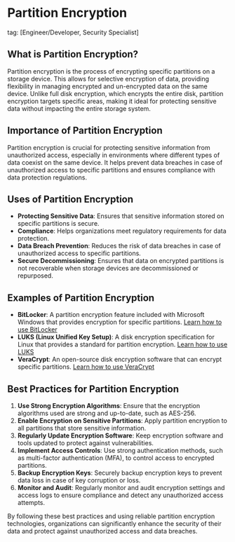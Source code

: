 # Partition Encryption
tag: [Engineer/Developer, Security Specialist]

## What is Partition Encryption?
Partition encryption is the process of encrypting specific partitions on a storage device. This allows for selective encryption of data, providing flexibility in managing encrypted and un-encrypted data on the same device. Unlike full disk encryption, which encrypts the entire disk, partition encryption targets specific areas, making it ideal for protecting sensitive data without impacting the entire storage system.

## Importance of Partition Encryption
Partition encryption is crucial for protecting sensitive information from unauthorized access, especially in environments where different types of data coexist on the same device. It helps prevent data breaches in case of unauthorized access to specific partitions and ensures compliance with data protection regulations.

## Uses of Partition Encryption
- **Protecting Sensitive Data**: Ensures that sensitive information stored on specific partitions is secure.
- **Compliance**: Helps organizations meet regulatory requirements for data protection.
- **Data Breach Prevention**: Reduces the risk of data breaches in case of unauthorized access to specific partitions.
- **Secure Decommissioning**: Ensures that data on encrypted partitions is not recoverable when storage devices are decommissioned or repurposed.

## Examples of Partition Encryption
- **BitLocker**: A partition encryption feature included with Microsoft Windows that provides encryption for specific partitions. [Learn how to use BitLocker](https://docs.microsoft.com/en-us/windows/security/information-protection/bitlocker/bitlocker-overview)
- **LUKS (Linux Unified Key Setup)**: A disk encryption specification for Linux that provides a standard for partition encryption. [Learn how to use LUKS](https://gitlab.com/cryptsetup/cryptsetup/-/wikis/FrequentlyAskedQuestions)
- **VeraCrypt**: An open-source disk encryption software that can encrypt specific partitions. [Learn how to use VeraCrypt](https://www.veracrypt.fr/en/Documentation.html)

## Best Practices for Partition Encryption
1. **Use Strong Encryption Algorithms**: Ensure that the encryption algorithms used are strong and up-to-date, such as AES-256.
2. **Enable Encryption on Sensitive Partitions**: Apply partition encryption to all partitions that store sensitive information.
3. **Regularly Update Encryption Software**: Keep encryption software and tools updated to protect against vulnerabilities.
4. **Implement Access Controls**: Use strong authentication methods, such as multi-factor authentication (MFA), to control access to encrypted partitions.
5. **Backup Encryption Keys**: Securely backup encryption keys to prevent data loss in case of key corruption or loss.
6. **Monitor and Audit**: Regularly monitor and audit encryption settings and access logs to ensure compliance and detect any unauthorized access attempts.

By following these best practices and using reliable partition encryption technologies, organizations can significantly enhance the security of their data and protect against unauthorized access and data breaches.

